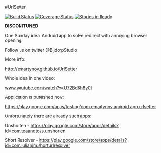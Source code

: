 #UrlSetter

[![Build Status](https://api.travis-ci.org/BijdorpStudio/UrlSetter.svg?branch=develop)](https://travis-ci.org/BijdorpStudio/UrlSetter)
[![Coverage Status](https://coveralls.io/repos/github/emartynov/UrlSetter/badge.svg?branch=master)](https://coveralls.io/github/emartynov/UrlSetter)
[![Stories in Ready](https://badge.waffle.io/BijdorpStudio/UrlSetter.png?label=ready&title=Ready)](https://waffle.io/BijdorpStudio/UrlSetter)


**DISCONITUNED**

One Sunday idea. Android app to solve redirect with annoying browser opening.

Follow us on twitter @BijdorpStudio

More info:

http://emartynov.github.io/UrlSetter

Whole idea in one video:

www.youtube.com/watch?v=U72BdKh8y0I

Application is published now:

https://play.google.com/apps/testing/com.emartynov.android.app.urlsetter

Unfortunately there are already such apps:

Unshorten - https://play.google.com/store/apps/details?id=com.teaandtoys.unshorten

Short Resolver - https://play.google.com/store/apps/details?id=com.julianjm.shorturlresolver
